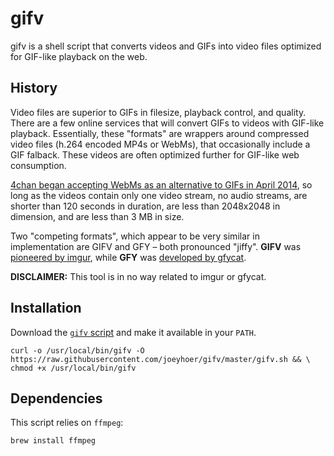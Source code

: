 # gifv

gifv is a shell script that converts videos and GIFs into video files optimized for GIF-like playback on the web.

## History

Video files are superior to GIFs in filesize, playback control, and quality. There are a few online services that will convert GIFs to videos with GIF-like playback. Essentially, these "formats" are wrappers around compressed video files (h.264 encoded MP4s or WebMs), that occasionally include a GIF falback. These videos are often optimized further for GIF-like web consumption.

[4chan began accepting WebMs as an alternative to GIFs in April 2014](http://blog.4chan.org/post/81896300203/webm-support-on-4chan), so long as the videos contain only one video stream, no audio streams, are shorter than 120 seconds in duration, are less than 2048x2048 in dimension, and are less than 3 MB in size.

Two "competing formats", which appear to be very similar in implementation are GIFV and GFY – both pronounced "jiffy". **GIFV** was [pioneered by imgur](http://imgur.com/blog/2014/10/09/introducing-gifv/), while **GFY** was [developed by gfycat](http://www.gfycat.com/about).

**DISCLAIMER:** This tool is in no way related to imgur or gfycat.

## Installation

Download the [`gifv` script](https://raw.githubusercontent.com/joeyhoer/gifv/master/gifv.sh) and make it available in your `PATH`.

    curl -o /usr/local/bin/gifv -O https://raw.githubusercontent.com/joeyhoer/gifv/master/gifv.sh && \
    chmod +x /usr/local/bin/gifv
 
## Dependencies

This script relies on `ffmpeg`:

	brew install ffmpeg